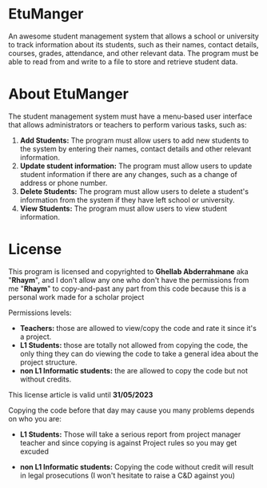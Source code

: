 # EtuManger

An awesome student management system that allows a school or university to track information about its students, such as their names, contact details, courses, grades, attendance, and other relevant data. The program must be able to read from and write to a file to store and retrieve student data.


# About EtuManger

The student management system must have a menu-based user interface that allows administrators or teachers to perform various tasks, such as:
1. **Add Students:** The program must allow users to add new students to the system by entering their names, contact details and other relevant information.
2. **Update student information:** The program must allow users to update student information if there are any changes, such as a change of address or phone number.
3. **Delete Students:** The program must allow users to delete a student's information from the system if they have left school or university.
4. **View Students:** The program must allow users to view student information.



# License

This program is licensed and copyrighted to **Ghellab Abderrahmane** aka "**Rhaym**", and I don't allow any one who don't have the permissions from me "**Rhaym**" to copy-and-past any part from this code because this is a personal work made for a scholar project

Permissions levels:

 - **Teachers:** those are allowed to view/copy the code and rate it since it's a project.
- **L1 Students:** those are totally not allowed from copying the code, the only thing they can do viewing the code to take a general idea about the project structure.
- **non L1 Informatic students:** the are allowed to copy the code but not without credits.

This license article is valid until **31/05/2023**

Copying the code before that day may cause you many problems depends on who you are:

-   **L1 Students:** Those will take a serious report from project manager teacher and since copying is against Project rules so you may get excuded

-   **non L1 Informatic students:** Copying the code without credit will result in legal prosecutions (I won't hesitate to raise a C&D against you)

